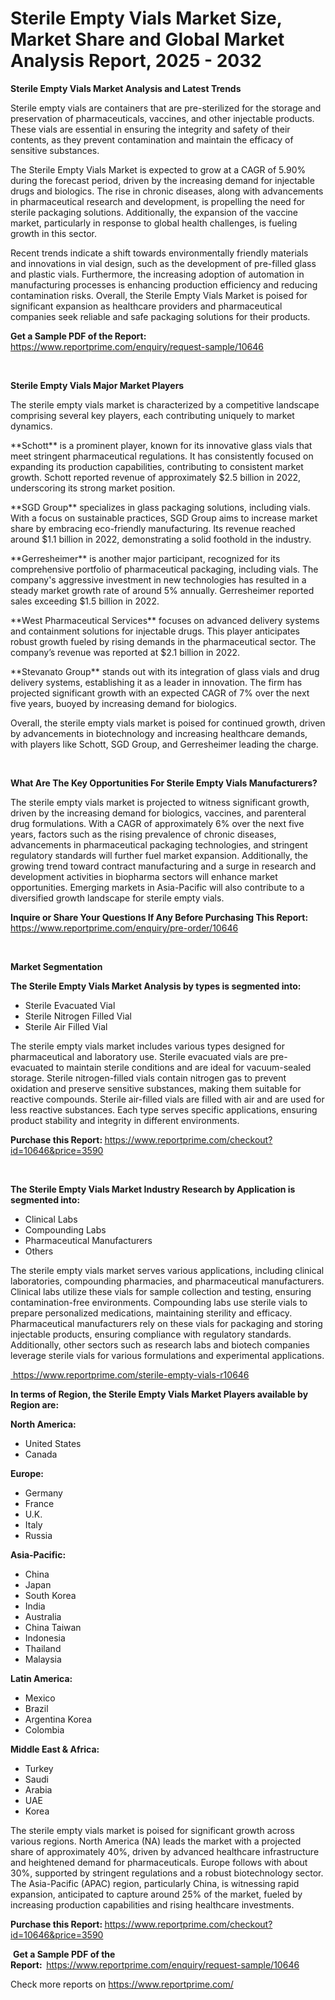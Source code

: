<p><h1>Sterile Empty Vials Market Size, Market Share and Global Market Analysis Report, 2025 - 2032</h1></p><p><strong>Sterile Empty Vials Market Analysis and Latest Trends</strong></p>
<p><p>Sterile empty vials are containers that are pre-sterilized for the storage and preservation of pharmaceuticals, vaccines, and other injectable products. These vials are essential in ensuring the integrity and safety of their contents, as they prevent contamination and maintain the efficacy of sensitive substances.</p><p>The Sterile Empty Vials Market is expected to grow at a CAGR of 5.90% during the forecast period, driven by the increasing demand for injectable drugs and biologics. The rise in chronic diseases, along with advancements in pharmaceutical research and development, is propelling the need for sterile packaging solutions. Additionally, the expansion of the vaccine market, particularly in response to global health challenges, is fueling growth in this sector.</p><p>Recent trends indicate a shift towards environmentally friendly materials and innovations in vial design, such as the development of pre-filled glass and plastic vials. Furthermore, the increasing adoption of automation in manufacturing processes is enhancing production efficiency and reducing contamination risks. Overall, the Sterile Empty Vials Market is poised for significant expansion as healthcare providers and pharmaceutical companies seek reliable and safe packaging solutions for their products.</p></p>
<p><strong>Get a Sample PDF of the Report:&nbsp;</strong> <a href="https://www.reportprime.com/enquiry/request-sample/10646?utm_campaign=3441&utm_medium=2&utm_source=Github&utm_content=ia&utm_term=20032025&utm_id=sterile-empty-vials">https://www.reportprime.com/enquiry/request-sample/10646</a></p>
<p>&nbsp;</p>
<p><strong>Sterile Empty Vials Major Market Players</strong></p>
<p><p>The sterile empty vials market is characterized by a competitive landscape comprising several key players, each contributing uniquely to market dynamics. </p><p>**Schott** is a prominent player, known for its innovative glass vials that meet stringent pharmaceutical regulations. It has consistently focused on expanding its production capabilities, contributing to consistent market growth. Schott reported revenue of approximately $2.5 billion in 2022, underscoring its strong market position.</p><p>**SGD Group** specializes in glass packaging solutions, including vials. With a focus on sustainable practices, SGD Group aims to increase market share by embracing eco-friendly manufacturing. Its revenue reached around $1.1 billion in 2022, demonstrating a solid foothold in the industry.</p><p>**Gerresheimer** is another major participant, recognized for its comprehensive portfolio of pharmaceutical packaging, including vials. The company's aggressive investment in new technologies has resulted in a steady market growth rate of around 5% annually. Gerresheimer reported sales exceeding $1.5 billion in 2022.</p><p>**West Pharmaceutical Services** focuses on advanced delivery systems and containment solutions for injectable drugs. This player anticipates robust growth fueled by rising demands in the pharmaceutical sector. The company’s revenue was reported at $2.1 billion in 2022.</p><p>**Stevanato Group** stands out with its integration of glass vials and drug delivery systems, establishing it as a leader in innovation. The firm has projected significant growth with an expected CAGR of 7% over the next five years, buoyed by increasing demand for biologics.</p><p>Overall, the sterile empty vials market is poised for continued growth, driven by advancements in biotechnology and increasing healthcare demands, with players like Schott, SGD Group, and Gerresheimer leading the charge.</p></p>
<p>&nbsp;</p>
<p><strong>What Are The Key Opportunities For Sterile Empty Vials Manufacturers?</strong></p>
<p><p>The sterile empty vials market is projected to witness significant growth, driven by the increasing demand for biologics, vaccines, and parenteral drug formulations. With a CAGR of approximately 6% over the next five years, factors such as the rising prevalence of chronic diseases, advancements in pharmaceutical packaging technologies, and stringent regulatory standards will further fuel market expansion. Additionally, the growing trend toward contract manufacturing and a surge in research and development activities in biopharma sectors will enhance market opportunities. Emerging markets in Asia-Pacific will also contribute to a diversified growth landscape for sterile empty vials.</p></p>
<p><strong>Inquire or Share Your Questions If Any Before Purchasing This Report:</strong> <a href="https://www.reportprime.com/enquiry/pre-order/10646?utm_campaign=3441&utm_medium=2&utm_source=Github&utm_content=ia&utm_term=20032025&utm_id=sterile-empty-vials">https://www.reportprime.com/enquiry/pre-order/10646</a></p>
<p>&nbsp;</p>
<p><strong>Market Segmentation</strong></p>
<p><strong>The Sterile Empty Vials Market Analysis by types is segmented into:</strong></p>
<p><ul><li>Sterile Evacuated Vial</li><li>Sterile Nitrogen Filled Vial</li><li>Sterile Air Filled Vial</li></ul></p>
<p><p>The sterile empty vials market includes various types designed for pharmaceutical and laboratory use. Sterile evacuated vials are pre-evacuated to maintain sterile conditions and are ideal for vacuum-sealed storage. Sterile nitrogen-filled vials contain nitrogen gas to prevent oxidation and preserve sensitive substances, making them suitable for reactive compounds. Sterile air-filled vials are filled with air and are used for less reactive substances. Each type serves specific applications, ensuring product stability and integrity in different environments.</p></p>
<p><strong>Purchase this Report:&nbsp;</strong><a href="https://www.reportprime.com/checkout?id=10646&price=3590&utm_campaign=3441&utm_medium=2&utm_source=Github&utm_content=ia&utm_term=20032025&utm_id=sterile-empty-vials">https://www.reportprime.com/checkout?id=10646&price=3590</a></p>
<p>&nbsp;</p>
<p><strong>The Sterile Empty Vials Market Industry Research by Application is segmented into:</strong></p>
<p><ul><li>Clinical Labs</li><li>Compounding Labs</li><li>Pharmaceutical Manufacturers</li><li>Others</li></ul></p>
<p><p>The sterile empty vials market serves various applications, including clinical laboratories, compounding pharmacies, and pharmaceutical manufacturers. Clinical labs utilize these vials for sample collection and testing, ensuring contamination-free environments. Compounding labs use sterile vials to prepare personalized medications, maintaining sterility and efficacy. Pharmaceutical manufacturers rely on these vials for packaging and storing injectable products, ensuring compliance with regulatory standards. Additionally, other sectors such as research labs and biotech companies leverage sterile vials for various formulations and experimental applications.</p></p>
<p><a href="https://www.reportprime.com/sterile-empty-vials-r10646?utm_campaign=3441&utm_medium=2&utm_source=Github&utm_content=ia&utm_term=20032025&utm_id=sterile-empty-vials">&nbsp;https://www.reportprime.com/sterile-empty-vials-r10646</a></p>
<p><strong>In terms of Region, the Sterile Empty Vials Market Players available by Region are:</strong></p>
<p>
    <p> <strong> North America: </strong>
        <ul>
            <li>United States</li>
            <li>Canada</li>
        </ul>
        </p> 
    <p> <strong> Europe: </strong>
        <ul>
            <li>Germany</li>
            <li>France</li>
            <li>U.K.</li>
            <li>Italy</li>
            <li>Russia</li>
        </ul>
        </p> 
    <p> <strong> Asia-Pacific: </strong>
        <ul>
            <li>China</li>
            <li>Japan</li>
            <li>South Korea</li>
            <li>India</li>
            <li>Australia</li>
            <li>China Taiwan</li>
            <li>Indonesia</li>
            <li>Thailand</li>
            <li>Malaysia</li>
        </ul>
        </p> 
    <p> <strong> Latin America: </strong>
        <ul>
            <li>Mexico</li>
            <li>Brazil</li>
            <li>Argentina Korea</li>
            <li>Colombia</li>
        </ul>
        </p> 
    <p> <strong> Middle East & Africa: </strong>
        <ul>
            <li>Turkey</li>
            <li>Saudi</li>
            <li>Arabia</li>
            <li>UAE</li>
            <li>Korea</li>
        </ul>
    </p>
    </p>
<p><p>The sterile empty vials market is poised for significant growth across various regions. North America (NA) leads the market with a projected share of approximately 40%, driven by advanced healthcare infrastructure and heightened demand for pharmaceuticals. Europe follows with about 30%, supported by stringent regulations and a robust biotechnology sector. The Asia-Pacific (APAC) region, particularly China, is witnessing rapid expansion, anticipated to capture around 25% of the market, fueled by increasing production capabilities and rising healthcare investments.</p></p>
<p><strong>Purchase this Report: </strong><a href="https://www.reportprime.com/checkout?id=10646&price=3590&utm_campaign=3441&utm_medium=2&utm_source=Github&utm_content=ia&utm_term=20032025&utm_id=sterile-empty-vials">https://www.reportprime.com/checkout?id=10646&price=3590</a></p>
<p>&nbsp;<strong>Get a Sample PDF of the Report:&nbsp;&nbsp;</strong><a href="https://www.reportprime.com/enquiry/request-sample/10646?utm_campaign=3441&utm_medium=2&utm_source=Github&utm_content=ia&utm_term=20032025&utm_id=sterile-empty-vials">https://www.reportprime.com/enquiry/request-sample/10646</a></p>
<p><strong></strong></p>
<p>Check more reports on <a href="https://www.reportprime.com/?utm_campaign=3441&utm_medium=2&utm_source=Github&utm_content=ia&utm_term=20032025&utm_id=sterile-empty-vials">https://www.reportprime.com/</a></p>
